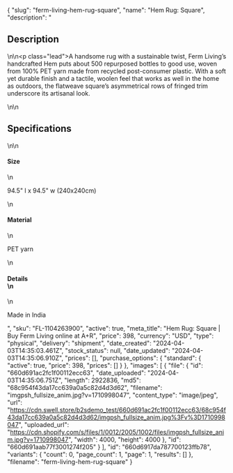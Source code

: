 {
  "slug": "ferm-living-hem-rug-square",
  "name": "Hem Rug: Square",
  "description": "<h2>Description</h2>\n<!-- split -->\n<p class=\"lead\">A handsome rug with a sustainable twist, Ferm Living’s handcrafted Hem puts about 500 repurposed bottles to good use, woven from 100% PET yarn made from recycled post-consumer plastic. With a soft yet durable finish and a tactile, woolen feel that works as well in the home as outdoors, the flatweave square’s asymmetrical rows of fringed trim underscore its artisanal look.</p>\n<!-- split -->\n<h2>Specifications</h2>\n<!-- split -->\n<h4>Size</h4>\n<p>94.5\" l x 94.5\" w (240x240cm)</p>\n<h4>Material</h4>\n<p>PET yarn</p>\n<h4>Details<br>\n</h4>\n<p>Made in India</p>",
  "sku": "FL-1104263900",
  "active": true,
  "meta_title": "Hem Rug: Square | Buy Ferm Living online at A+R",
  "price": 398,
  "currency": "USD",
  "type": "physical",
  "delivery": "shipment",
  "date_created": "2024-04-03T14:35:03.461Z",
  "stock_status": null,
  "date_updated": "2024-04-03T14:35:06.910Z",
  "prices": [],
  "purchase_options": {
    "standard": {
      "active": true,
      "price": 398,
      "prices": []
    }
  },
  "images": [
    {
      "file": {
        "id": "660d691ac2fc1f00112ecc63",
        "date_uploaded": "2024-04-03T14:35:06.751Z",
        "length": 2922836,
        "md5": "68c954f43da17cc639a0a5c82d4d3d62",
        "filename": "imgpsh_fullsize_anim.jpg?v=1710998047",
        "content_type": "image/jpeg",
        "url": "https://cdn.swell.store/b2sdemo_test/660d691ac2fc1f00112ecc63/68c954f43da17cc639a0a5c82d4d3d62/imgpsh_fullsize_anim.jpg%3Fv%3D1710998047",
        "uploaded_url": "https://cdn.shopify.com/s/files/1/0012/2005/1002/files/imgpsh_fullsize_anim.jpg?v=1710998047",
        "width": 4000,
        "height": 4000
      },
      "id": "660d691aab77f3001274f205"
    }
  ],
  "id": "660d6917da787700123ffb78",
  "variants": {
    "count": 0,
    "page_count": 1,
    "page": 1,
    "results": []
  },
  "filename": "ferm-living-hem-rug-square"
}